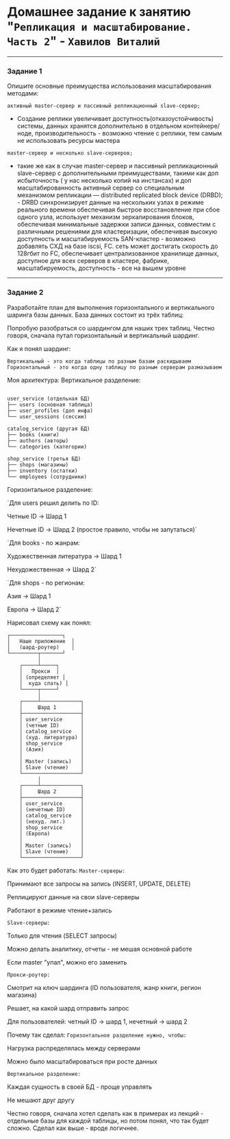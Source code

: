 # Домашнее задание к занятию "`Репликация и масштабирование. Часть 2`" - `Хавилов Виталий`

---

### Задание 1

Опишите основные преимущества использования масштабирования методами:

`активный master-сервер и пассивный репликационный slave-сервер;`
- Создание реплики увеличивает доступность(отказоустойчивость) системы, данных хранятся дополнительно в отдельном контейнере/ноде, производительность - возможно чтение с реплики, тем самым не использовать ресурсы мастера


`master-сервер и несколько slave-серверов;`
- такие же как в случае master-сервер и пассивный репликационный slave-сервер с дополнительными преимуществами, такими как доп исбыточность ( у нас несколько копий на инстансах) и доп масштабированность
активный сервер со специальным механизмом репликации — distributed replicated block device (DRBD); - DRBD синхронизирует данные на нескольких узлах в режиме реального времени обеспечивая быстрое восстановление при сбое одного узла, использует механизм зеркалирования блоков, обеспечивая минимальные задержки записи данных, совместим с различными решениями для кластеризации, обеспечивая высокую доступность и масштабируемость
SAN-кластер - возможно добавлять СХД на базе iscsi, FC. сеть может достигать скорость до 128гбит по FC, обеспечивает централизованное хранилище данных, доступное для всех серверов в кластере, фабрике, масштабируемость, доступность - все на вышем уровне



---

### Задание 2

Разработайте план для выполнения горизонтального и вертикального шаринга базы данных.
База данных состоит из трёх таблиц:

Попробую разобраться со шардингом для наших трех таблиц. Честно говоря, сначала путал горизонтальный и вертикальный шардинг.

Как я понял шардинг:

`Вертикальный - это когда таблицы по разным базам раскидываем`
`Горизонтальный - это когда одну таблицу по разным серверам размазываем`

Моя архитектура:
Вертикальное разделение:

```

user_service (отдельная БД)
├── users (основная таблица)
├── user_profiles (доп инфа)
└── user_sessions (сессии)

catalog_service (другая БД)  
├── books (книги)
├── authors (авторы)
└── categories (категории)

shop_service (третья БД)
├── shops (магазины)
├── inventory (остатки)
└── employees (сотрудники)

```
Горизонтальное разделение:

`Для users решил делить по ID:

Четные ID -> Шард 1

Нечетные ID -> Шард 2
(простое правило, чтобы не запутаться)`

`Для books - по жанрам:

Художественная литература -> Шард 1

Нехудожественная -> Шард 2`

`Для shops - по регионам:

Азия -> Шард 1

Европа -> Шард 2`

Нарисовал схему как понял:

```
┌─────────────────┐
│   Наше приложение  │
│   (шард-роутер)    │
└─────────┬───────┘
          │
    ┌─────┴─────┐
    │   Прокси  │
    │ (определяет │
    │  куда слать) │
    └─────┬─────┘
          │
    ┌─────┴─────────────┐
    │     Шард 1        │
    ├───────────────────┤
    │ user_service      │
    │ (четные ID)       │
    │ catalog_service   │
    │ (худ. литература) │
    │ shop_service      │
    │ (Азия)            │
    │                   │
    │ Master (запись)   │
    │ Slave (чтение)    │
    └───────────────────┘
          │
    ┌─────┴─────────────┐
    │     Шард 2        │
    ├───────────────────┤
    │ user_service      │
    │ (нечетные ID)     │
    │ catalog_service   │
    │ (нехуд. лит.)     │
    │ shop_service      │
    │ (Европа)          │
    │                   │
    │ Master (запись)   │
    │ Slave (чтение)    │
    └───────────────────┘

```

Как это будет работать:
`Master-серверы:`

Принимают все запросы на запись (INSERT, UPDATE, DELETE)

Реплицируют данные на свои slave-серверы

Работают в режиме чтение+запись

`Slave-серверы:`

Только для чтения (SELECT запросы)

Можно делать аналитику, отчеты - не мешая основной работе

Если master "упал", можно его заменить

`Прокси-роутер:`

Смотрит на ключ шардинга (ID пользователя, жанр книги, регион магазина)

Решает, на какой шард отправить запрос

Для пользователей: четный ID -> шард 1, нечетный -> шард 2

Почему так сделал:
`Горизонтальное разделение нужно, чтобы:`

Нагрузка распределялась между серверами

Можно было масштабироваться при росте данных

`Вертикальное разделение:`

Каждая сущность в своей БД - проще управлять

Не мешают друг другу

Честно говоря, сначала хотел сделать как в примерах из лекций - отдельные базы для каждой таблицы, но потом понял, что так будет сложно. Сделал как выше - вроде логичнее.
